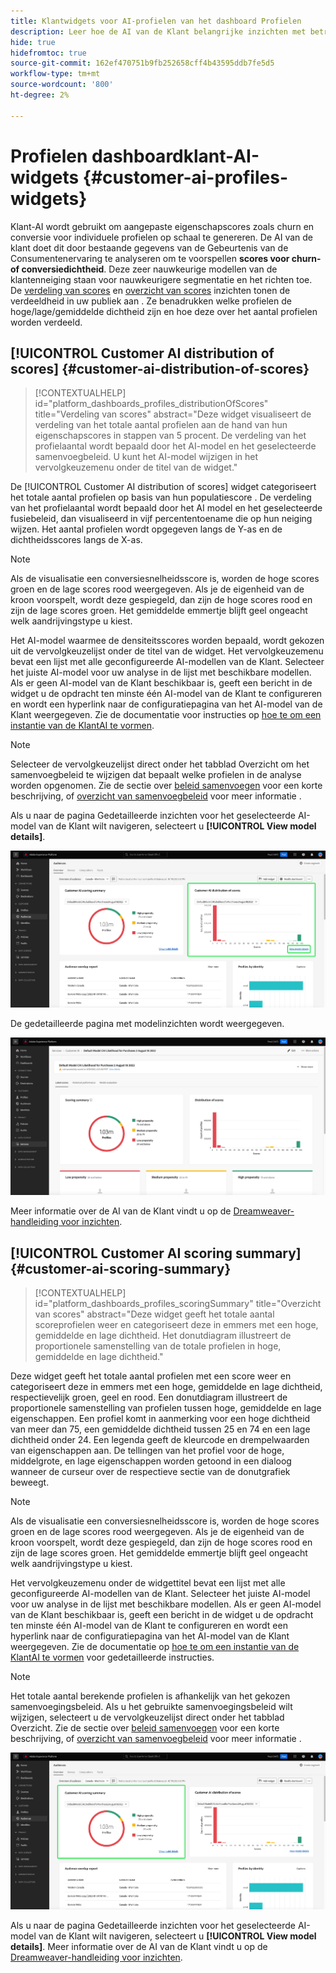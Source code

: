 ```yaml
---
title: Klantwidgets voor AI-profielen van het dashboard Profielen
description: Leer hoe de AI van de Klant belangrijke inzichten met betrekking tot kurn of eigenheid van de gegevens van het Klantprofiel van uw organisatie in real time verstrekt.
hide: true
hidefromtoc: true
source-git-commit: 162ef470751b9fb252658cff4b43595ddb7fe5d5
workflow-type: tm+mt
source-wordcount: '800'
ht-degree: 2%

---
```


# Profielen dashboardklant-AI-widgets {#customer-ai-profiles-widgets}

Klant-AI wordt gebruikt om aangepaste eigenschapscores zoals churn en conversie voor individuele profielen op schaal te genereren. De AI van de klant doet dit door bestaande gegevens van de Gebeurtenis van de Consumentenervaring te analyseren om te voorspellen **scores voor churn- of conversiedichtheid**. Deze zeer nauwkeurige modellen van de klantenneiging staan voor nauwkeurigere segmentatie en het richten toe. De [verdeling van scores](#customer-ai-distribution-of-scores) en [overzicht van scores](#customer-ai-scoring-summary) inzichten tonen de verdeeldheid in uw publiek aan . Ze benadrukken welke profielen de hoge/lage/gemiddelde dichtheid zijn en hoe deze over het aantal profielen worden verdeeld.

<!-- 
The links when required:
* [[!UICONTROL Customer AI scoring summary]](#customer-ai-scoring-summary)
* [[!UICONTROL Customer AI distribution of scores]](#customer-ai-distribution-of-scores) 
-->

## [!UICONTROL Customer AI distribution of scores] {#customer-ai-distribution-of-scores}

>[!CONTEXTUALHELP]
>id="platform_dashboards_profiles_distributionOfScores"
>title="Verdeling van scores"
>abstract="Deze widget visualiseert de verdeling van het totale aantal profielen aan de hand van hun eigenschapscores in stappen van 5 procent. De verdeling van het profielaantal wordt bepaald door het AI-model en het geselecteerde samenvoegbeleid. U kunt het AI-model wijzigen in het vervolgkeuzemenu onder de titel van de widget."

De [!UICONTROL Customer AI distribution of scores] widget categoriseert het totale aantal profielen op basis van hun populatiescore . De verdeling van het profielaantal wordt bepaald door het AI model en het geselecteerde fusiebeleid, dan visualiseerd in vijf percententoename die op hun neiging wijzen. Het aantal profielen wordt opgegeven langs de Y-as en de dichtheidsscores langs de X-as.

>[!NOTE]
>
>Als de visualisatie een conversiesnelheidsscore is, worden de hoge scores groen en de lage scores rood weergegeven. Als je de eigenheid van de kroon voorspelt, wordt deze gespiegeld, dan zijn de hoge scores rood en zijn de lage scores groen. Het gemiddelde emmertje blijft geel ongeacht welk aandrijvingstype u kiest.

Het AI-model waarmee de densiteitsscores worden bepaald, wordt gekozen uit de vervolgkeuzelijst onder de titel van de widget. Het vervolgkeuzemenu bevat een lijst met alle geconfigureerde AI-modellen van de Klant. Selecteer het juiste AI-model voor uw analyse in de lijst met beschikbare modellen. Als er geen AI-model van de Klant beschikbaar is, geeft een bericht in de widget u de opdracht ten minste één AI-model van de Klant te configureren en wordt een hyperlink naar de configuratiepagina van het AI-model van de Klant weergegeven. Zie de documentatie voor instructies op [hoe te om een instantie van de KlantAI te vormen](../../intelligent-services/customer-ai/user-guide/configure.md).

>[!NOTE]
>
>Selecteer de vervolgkeuzelijst direct onder het tabblad Overzicht om het samenvoegbeleid te wijzigen dat bepaalt welke profielen in de analyse worden opgenomen. Zie de sectie over [beleid samenvoegen](#merge-policies) voor een korte beschrijving, of [overzicht van samenvoegbeleid](../../profile/merge-policies/overview.md) voor meer informatie .

Als u naar de pagina Gedetailleerde inzichten voor het geselecteerde AI-model van de Klant wilt navigeren, selecteert u **[!UICONTROL View model details]**.

![Het Experience Platform Soorten publiek dashboard met het [!UICONTROL Customer AI distribution of scores] widget en [!UICONTROL View model details] gemarkeerd.](../images/segments/customer-ai-distribution-of-scores.png)

De gedetailleerde pagina met modelinzichten wordt weergegeven.

![De pagina met inzichten voor de AI van de Klant.](../images/profiles/customer-ai-insights-page.png)

Meer informatie over de AI van de Klant vindt u op de [Dreamweaver-handleiding voor inzichten](../../intelligent-services/customer-ai/user-guide/discover-insights.md).

## [!UICONTROL Customer AI scoring summary] {#customer-ai-scoring-summary}

>[!CONTEXTUALHELP]
>id="platform_dashboards_profiles_scoringSummary"
>title="Overzicht van scores"
>abstract="Deze widget geeft het totale aantal scoreprofielen weer en categoriseert deze in emmers met een hoge, gemiddelde en lage dichtheid. Het donutdiagram illustreert de proportionele samenstelling van de totale profielen in hoge, gemiddelde en lage dichtheid."

Deze widget geeft het totale aantal profielen met een score weer en categoriseert deze in emmers met een hoge, gemiddelde en lage dichtheid, respectievelijk groen, geel en rood. Een donutdiagram illustreert de proportionele samenstelling van profielen tussen hoge, gemiddelde en lage eigenschappen. Een profiel komt in aanmerking voor een hoge dichtheid van meer dan 75, een gemiddelde dichtheid tussen 25 en 74 en een lage dichtheid onder 24. Een legenda geeft de kleurcode en drempelwaarden van eigenschappen aan. De tellingen van het profiel voor de hoge, middelgrote, en lage eigenschappen worden getoond in een dialoog wanneer de curseur over de respectieve sectie van de donutgrafiek beweegt.

>[!NOTE]
>
>Als de visualisatie een conversiesnelheidsscore is, worden de hoge scores groen en de lage scores rood weergegeven. Als je de eigenheid van de kroon voorspelt, wordt deze gespiegeld, dan zijn de hoge scores rood en zijn de lage scores groen. Het gemiddelde emmertje blijft geel ongeacht welk aandrijvingstype u kiest.

Het vervolgkeuzemenu onder de widgettitel bevat een lijst met alle geconfigureerde AI-modellen van de Klant. Selecteer het juiste AI-model voor uw analyse in de lijst met beschikbare modellen. Als er geen AI-model van de Klant beschikbaar is, geeft een bericht in de widget u de opdracht ten minste één AI-model van de Klant te configureren en wordt een hyperlink naar de configuratiepagina van het AI-model van de Klant weergegeven. Zie de documentatie op [hoe te om een instantie van de KlantAI te vormen](../../intelligent-services/customer-ai/user-guide/configure.md) voor gedetailleerde instructies.

>[!NOTE]
>
>Het totale aantal berekende profielen is afhankelijk van het gekozen samenvoegingsbeleid. Als u het gebruikte samenvoegingsbeleid wilt wijzigen, selecteert u de vervolgkeuzelijst direct onder het tabblad Overzicht. Zie de sectie over [beleid samenvoegen](#merge-policies) voor een korte beschrijving, of [overzicht van samenvoegbeleid](../../profile/merge-policies/overview.md) voor meer informatie .

![Het dashboard Soorten publiek van het Experience Platform met de overzichtswidget voor scores van de Klant AI gemarkeerd.](../images/segments/customer-ai-scoring-summary.png)

Als u naar de pagina Gedetailleerde inzichten voor het geselecteerde AI-model van de Klant wilt navigeren, selecteert u **[!UICONTROL View model details]**. Meer informatie over de AI van de Klant vindt u op de [Dreamweaver-handleiding voor inzichten](../../intelligent-services/customer-ai/user-guide/discover-insights.md).